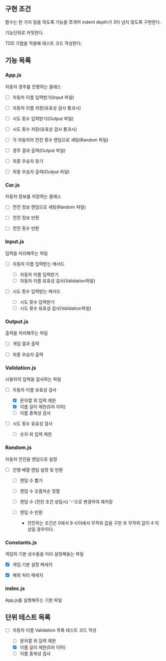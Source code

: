 ## 구현 조건

함수는 한 가지 일을 하도록 기능을 쪼개어 indent depth가 3이 넘지 않도록 구현한다.

기능단위로 커밋한다.

TDD 기법을 적용해 테스트 코드 작성한다.

## 기능 목록

### App.js

자동차 경주를 진행하는 클래스

- [ ] 자동차 이름 입력받기(Input 파일)

- [ ] 자동차 이름 저장(유효성 검사 통과시)

- [ ] 시도 횟수 입력받기(Output 파일)

- [ ] 시도 횟수 저장(유효성 검사 통과시)

- [ ] 각 자동차의 전진 횟수 랜덤으로 세팅(Random 파일)

- [ ] 경주 결과 출력(Output 파일)

- [ ] 최종 우승자 찾기

- [ ] 최종 우승자 출력(Output 파일)

### Car.js

자동차 정보를 저장하는 클래스

- [ ] 전진 정보 랜덤으로 세팅(Random 파일)

- [ ] 전진 정보 반환

- [ ] 전진 횟수 반환

### Input.js

입력을 처리해주는 파일

- [ ] 자동차 이름 입력받는 메서드

  - [ ] 자동차 이름 입력받기
  - [ ] 자동차 이름 유효성 검사(Validation파일)

- [ ] 시도 횟수 입력받는 메서드

  - [ ] 시도 횟수 입력받기
  - [ ] 시도 횟수 유효성 검사(Validation파일)

### Output.js

출력을 처리해주는 파일

- [ ] 게임 결과 출력

- [ ] 최종 우승자 출력

### Validation.js

사용자의 입력을 검사하는 파일

- [ ] 자동차 이름 유효성 검사

  - [x] 문자열 외 입력 제한
  - [x] 이름 길이 제한(5자 이하)
  - [ ] 이름 중복성 검사

- [ ] 시도 횟수 유효성 검사

  - [ ] 숫자 외 입력 제한

### Random.js

자동차 전진을 랜덤으로 설정

- [ ] 진행 배열 랜덤 설정 및 반환

  - [ ] 랜덤 수 뽑기
  - [ ] 랜덤 수 오름차순 정렬
  - [ ] 랜덤 수 (전진 조건 성립시) '-'으로 변경하여 재저장
  - [ ] 랜덤 수 반환

    - 전진하는 조건은 0에서 9 사이에서 무작위 값을 구한 후 무작위 값이 4 이상일 경우이다.

### Constants.js

게임의 기본 상수들을 미리 설정해놓는 파일

- [x] 게임 기본 설정 메세지

- [x] 예외 처리 메세지

### index.js

App.js를 실행해주는 기본 파일

## 단위 테스트 목록

- [ ] 자동차 이름 Validation 목록 테스트 코드 작성

  - [ ] 문자열 외 입력 제한
  - [x] 이름 길이 제한(5자 이하)
  - [ ] 이름 중복성 검사
